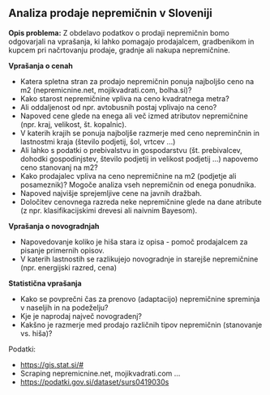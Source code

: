 ## Analiza prodaje nepremičnin v Sloveniji

**Opis problema:** Z obdelavo podatkov o prodaji nepremičnin bomo odgovarjali na vprašanja, ki lahko pomagajo prodajalcem, gradbenikom in kupcem pri načrtovanju prodaje, gradnje ali nakupa nepremičnine.

**Vprašanja o cenah**
- Katera spletna stran za prodajo nepremičnin ponuja najboljšo ceno na m2 (nepremicnine.net, mojikvadrati.com, bolha.si)?
- Kako starost nepremičnine vpliva na ceno kvadratnega metra?
- Ali oddaljenost od npr. avtobusnih postaj vplivajo na ceno?
- Napoved cene glede na enega ali več izmed atributov nepremičnine (npr. kraj, velikost, št. kopalnic).
- V katerih krajih se ponuja najboljše razmerje med ceno nepreminčnin in lastnostmi kraja (število podjetij, šol, vrtcev ...)
- Ali lahko s podatki o prebivalstvu in gospodarstvu (št. prebivalcev, dohodki gospodinjstev, število podjetij in velikost podjetij …) napovemo ceno stanovanj na m2?
- Kako prodajalec vpliva na ceno nepremičnine na m2 (podjetje ali posameznik)? Mogoče analiza vseh nepremičnin od enega ponudnika.
- Napoved najvišje sprejemljive cene na javnih dražbah.
- Določitev cenovnega razreda neke nepremičnine glede na dane atribute (z npr. klasifikacijskimi drevesi ali naivnim Bayesom).

**Vprašanja o novogradnjah**
- Napovedovanje koliko je hiša stara iz opisa - pomoč prodajalcem za pisanje primernih opisov.
- V katerih lastnostih se razlikujejo novogradnje in starejše nepremičnine (npr. energijski razred, cena)

**Statistična vprašanja**
- Kako se povprečni čas za prenovo (adaptacijo) nepremičnine spreminja v naseljih in na podeželju?
- Kje je naprodaj največ novogradenj?
- Kakšno je razmerje med prodajo različnih tipov nepremičnin (stanovanje vs. hiša)?

Podatki:
- https://gis.stat.si/# 
- Scraping nepremicnine.net, mojikvadrati.com …
- https://podatki.gov.si/dataset/surs0419030s
